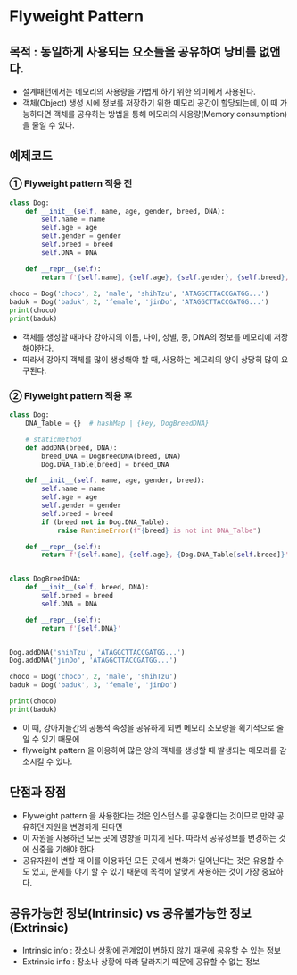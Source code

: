 # Flyweight Pattern
## 목적 : 동일하게 사용되는 요소들을 공유하여 낭비를 없앤다.
* 설계패턴에서는 메모리의 사용량을 가볍게 하기 위한 의미에서 사용된다.
* 객체(Object) 생성 시에 정보를 저장하기 위한 메모리 공간이 할당되는데, 이 때 가능하다면 객체를 공유하는 방법을 통해 메모리의 사용량(Memory consumption)을 줄일 수 있다.

## 예제코드
### ① Flyweight pattern 적용 전
```python
class Dog:
    def __init__(self, name, age, gender, breed, DNA):
        self.name = name
        self.age = age
        self.gender = gender
        self.breed = breed
        self.DNA = DNA

    def __repr__(self):
        return f'{self.name}, {self.age}, {self.gender}, {self.breed}, {self.DNA}'
        
choco = Dog('choco', 2, 'male', 'shihTzu', 'ATAGGCTTACCGATGG...')
baduk = Dog('baduk', 2, 'female', 'jinDo', 'ATAGGCTTACCGATGG...')
print(choco)
print(baduk)
```
* 객체를 생성할 때마다 강아지의 이름, 나이, 성별, 종, DNA의 정보를 메모리에 저장해야한다.  
* 따라서 강아지 객체를 많이 생성해야 할 때, 사용하는 메모리의 양이 상당히 많이 요구된다.  

### ② Flyweight pattern 적용 후 
```python
class Dog:
    DNA_Table = {}  # hashMap | {key, DogBreedDNA}

    # staticmethod
    def addDNA(breed, DNA):
        breed_DNA = DogBreedDNA(breed, DNA)
        Dog.DNA_Table[breed] = breed_DNA

    def __init__(self, name, age, gender, breed):
        self.name = name
        self.age = age
        self.gender = gender
        self.breed = breed
        if (breed not in Dog.DNA_Table):
            raise RuntimeError(f"{breed} is not int DNA_Talbe")

    def __repr__(self):
        return f'{self.name}, {self.age}, {Dog.DNA_Table[self.breed]}'


class DogBreedDNA:
    def __init__(self, breed, DNA):
        self.breed = breed
        self.DNA = DNA

    def __repr__(self):
        return f'{self.DNA}'


Dog.addDNA('shihTzu', 'ATAGGCTTACCGATGG...')
Dog.addDNA('jinDo', 'ATAGGCTTACCGATGG...')

choco = Dog('choco', 2, 'male', 'shihTzu')
baduk = Dog('baduk', 3, 'female', 'jinDo')

print(choco)
print(baduk)
```
* 이 때, 강아지들간의 공통적 속성을 공유하게 되면 메모리 소모량을 획기적으로 줄일 수 있기 때문에  
* flyweight pattern 을 이용하여 많은 양의 객체를 생성할 때 발생되는 메모리를 감소시킬 수 있다.  

## 단점과 장점
* Flyweight pattern 을 사용한다는 것은 인스턴스를 공유한다는 것이므로 만약 공유하던 자원을 변경하게 된다면  
* 이 자원을 사용하던 모든 곳에 영향을 미치게 된다. 따라서 공유정보를 변경하는 것에 신중을 가해야 한다.  
* 공유자원이 변할 때 이를 이용하던 모든 곳에서 변화가 일어난다는 것은 유용할 수도 있고, 문제를 야기 할 수 있기 때문에 목적에 알맞게 사용하는 것이 가장 중요하다.  

## 공유가능한 정보(Intrinsic) vs 공유불가능한 정보(Extrinsic)
* Intrinsic info : 장소나 상황에 관계없이 변하지 않기 때문에 공유할 수 있는 정보
* Extrinsic info : 장소나 상황에 따라 달라지기 때문에 공유할 수 없는 정보

